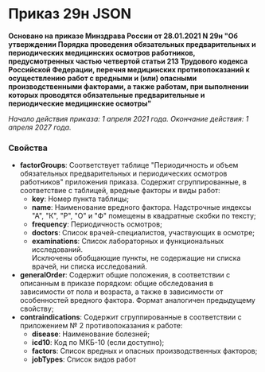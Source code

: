 # Приказ 29н JSON

**Основано на приказе Минздрава России от 28.01.2021 N 29н "Об утверждении Порядка проведения обязательных предварительных и периодических медицинских осмотров работников, предусмотренных частью четвертой статьи 213 Трудового кодекса Российской Федерации, перечня медицинских противопоказаний к осуществлению работ с вредными и (или) опасными производственными факторами, а также работам, при выполнении которых проводятся обязательные предварительные и периодические медицинские осмотры"**

*Начало действия приказа: 1 апреля 2021 года. Окончание действия: 1 апреля 2027 года.*

### Свойства

- **factorGroups**: Соответствует таблице "Периодичность и объем обязательных предварительных и периодических осмотров работников" приложения приказа. Содержит сгруппированные, в соответствие с таблицей, вредные факторы и виды работ:
    - **key**: Номер пункта таблицы;
    - **name**: Наименование вредного фактора. Надстрочные индексы "А", "К", "Р", "О" и "Ф" помещены в квадратные скобки по тексту;
    - **frequency**: Периодичность осмотров;
    - **doctors**: Список врачей-специалистов, участвующих в осмотре;
    - **examinations**: Список лабораторных и функциональных исследований.  
Исключены обобщающие пункты, не содержащие ни списка врачей, ни списка исследований.
- **generalOrder**: Содержит общие положения, в соответствии с описанным в приказе порядком: общие обследования в зависимости от пола и возраста, а также в зависимости от особенностей вредного фактора. Формат аналогичен предыдущему свойству;
- **contraindications**: Содержит сгруппированные в соответствии с приложением № 2 противопоказания к работе:
    - **disease**: Наименование болезней;
    - **icd10**: Код по МКБ-10 (если доступно);
    - **factors**: Список вредных и опасных производственных факторов;
    - **jobTypes**: Список видов работ

